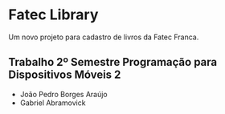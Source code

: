 # Fatec Library

Um novo projeto para cadastro de livros da Fatec Franca.

## Trabalho 2º Semestre Programação para Dispositivos Móveis 2

 - João Pedro Borges Araújo
 - Gabriel Abramovick
